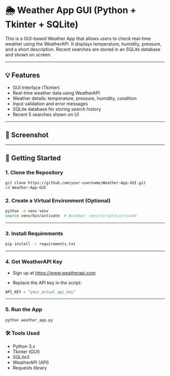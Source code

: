 # 🌦️ Weather App GUI (Python + Tkinter + SQLite)

This is a GUI-based Weather App that allows users to check real-time weather using the WeatherAPI. It displays temperature, humidity, pressure, and a short description. Recent searches are stored in an SQLite database and shown on screen.

---

## 💡 Features

- GUI Interface (Tkinter)
- Real-time weather data using WeatherAPI
- Weather details: temperature, pressure, humidity, condition
- Input validation and error messages
- SQLite database for storing search history
- Recent 5 searches shown on UI

---

## 📸 Screenshot


---

## 🚀 Getting Started

### 1. Clone the Repository

```bash
git clone https://github.com/your-username/Weather-App-GUI.git
cd Weather-App-GUI
```
### 2. Create a Virtual Environment (Optional)
```bash
python -m venv venv
source venv/bin/activate  # Windows: venv\Scripts\activate
```
---
### 3. Install Requirements
```bash
pip install -r requirements.txt
```
---
### 4. Get WeatherAPI Key
- Sign up at https://www.weatherapi.com

- Replace the API key in the script:
```python
API_KEY = "your_actual_api_key"
```
---
### 5. Run the App
```bash
python weather_app.py
```

### 🛠️ Tools Used
- Python 3.x
- Tkinter (GUI)
- SQLite3
- WeatherAPI (API)
- Requests library
